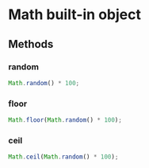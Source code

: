 # Math built-in object
## Methods
### random
```js
Math.random() * 100;
```
### floor
```js
Math.floor(Math.random() * 100);
```
### ceil
```js
Math.ceil(Math.random() * 100);
```